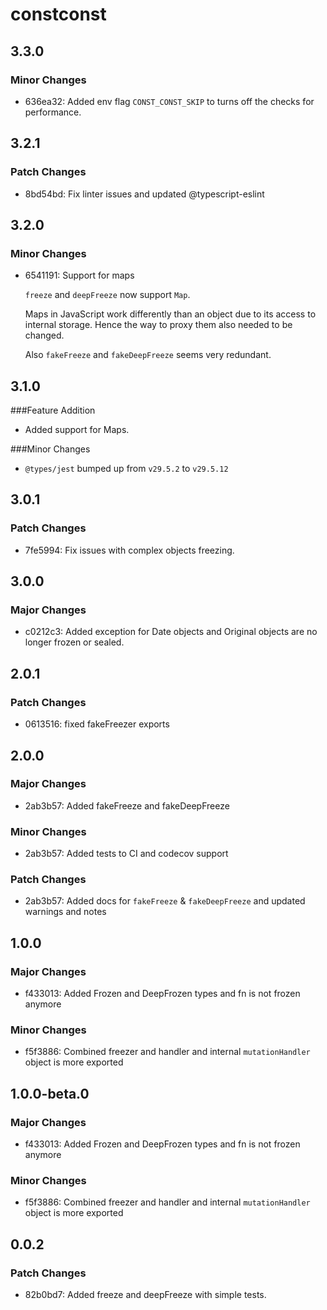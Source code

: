 # constconst

## 3.3.0

### Minor Changes

- 636ea32: Added env flag `CONST_CONST_SKIP` to turns off the checks for performance.

## 3.2.1

### Patch Changes

- 8bd54bd: Fix linter issues and updated @typescript-eslint

## 3.2.0

### Minor Changes

- 6541191: Support for maps

  `freeze` and `deepFreeze` now support `Map`.

  Maps in JavaScript work differently than an object due to its access to internal storage. Hence the way to proxy them also needed to be changed.

  Also `fakeFreeze` and `fakeDeepFreeze` seems very redundant.

## 3.1.0

###Feature Addition

- Added support for Maps.

###Minor Changes

- `@types/jest` bumped up from `v29.5.2` to `v29.5.12`

## 3.0.1

### Patch Changes

- 7fe5994: Fix issues with complex objects freezing.

## 3.0.0

### Major Changes

- c0212c3: Added exception for Date objects and Original objects are no longer frozen or sealed.

## 2.0.1

### Patch Changes

- 0613516: fixed fakeFreezer exports

## 2.0.0

### Major Changes

- 2ab3b57: Added fakeFreeze and fakeDeepFreeze

### Minor Changes

- 2ab3b57: Added tests to CI and codecov support

### Patch Changes

- 2ab3b57: Added docs for `fakeFreeze` & `fakeDeepFreeze` and updated warnings and notes

## 1.0.0

### Major Changes

- f433013: Added Frozen and DeepFrozen types
  and fn is not frozen anymore

### Minor Changes

- f5f3886: Combined freezer and handler
  and internal `mutationHandler` object is more exported

## 1.0.0-beta.0

### Major Changes

- f433013: Added Frozen and DeepFrozen types
  and fn is not frozen anymore

### Minor Changes

- f5f3886: Combined freezer and handler
  and internal `mutationHandler` object is more exported

## 0.0.2

### Patch Changes

- 82b0bd7: Added freeze and deepFreeze with simple tests.
